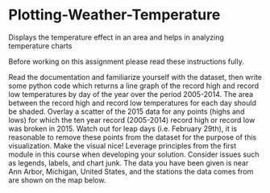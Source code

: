 # Plotting-Weather-Temperature

Displays the temperature effect in an area and helps in analyzing temperature charts

Before working on this assignment please read these instructions fully. 

Read the documentation and familiarize yourself with the dataset, then write some python code which returns a line graph of the record high and record low temperatures by day of the year over the period 2005-2014. The area between the record high and record low temperatures for each day should be shaded.
Overlay a scatter of the 2015 data for any points (highs and lows) for which the ten year record (2005-2014) record high or record low was broken in 2015.
Watch out for leap days (i.e. February 29th), it is reasonable to remove these points from the dataset for the purpose of this visualization.
Make the visual nice! Leverage principles from the first module in this course when developing your solution. Consider issues such as legends, labels, and chart junk.
The data you have been given is near Ann Arbor, Michigan, United States, and the stations the data comes from are shown on the map below.
